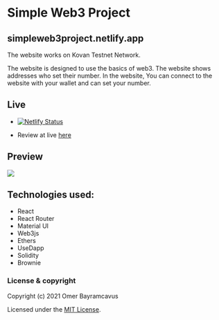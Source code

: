 # Simple Web3 Project
## simpleweb3project.netlify.app

The website works on Kovan Testnet Network.

The website is designed to use the basics of web3. The website shows addresses who set their number. In the website, You can connect to the website with your wallet and can set your number.

## Live

- [![Netlify Status](https://api.netlify.com/api/v1/badges/e6299b39-be47-4542-9ff3-ea453ed953f6/deploy-status)](https://simpleweb3project.netlify.app/)

- Review at live [here](https://simpleweb3project.netlify.app/)

## Preview

![](preview.gif)


## Technologies used:

* React
* React Router
* Material UI
* Web3js
* Ethers
* UseDapp
* Solidity
* Brownie

### License & copyright

Copyright (c) 2021 Omer Bayramcavus

Licensed under the [MIT License](LICENSE).
